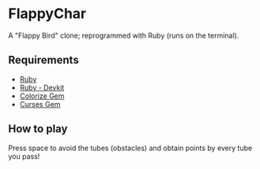 # FlappyChar
A "Flappy Bird" clone; reprogrammed with Ruby (runs on the terminal).

## Requirements
- [Ruby](https://www.ruby-lang.org/en/downloads/)
- [Ruby - Devkit](http://rubyinstaller.org/add-ons/devkit/)
- [Colorize Gem](https://github.com/fazibear/colorize)
- [Curses Gem](https://github.com/ruby/curses)

## How to play
Press space to avoid the tubes (obstacles) and obtain points by every tube you pass!
